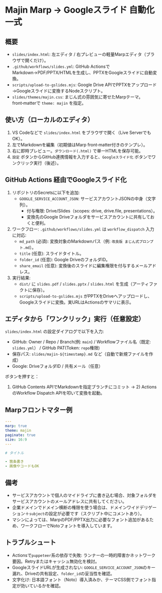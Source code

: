 Majin Marp → Googleスライド 自動化一式
=====================================

概要
----
- `slides/index.html`: 左エディタ / 右プレビューの軽量Marpエディタ（ブラウザで開くだけ）。
- `.github/workflows/slides.yml`: GitHub ActionsでMarkdown→PDF/PPTX/HTMLを生成し、PPTXをGoogleスライドに自動変換。
- `scripts/upload-to-gslides.mjs`: Google Drive APIでPPTXをアップロード→Googleスライドに変換するNodeスクリプト。
- `slides/themes/majin.css`: まじん式の雰囲気に寄せたMarpテーマ。front‑matterで `theme: majin` を指定。

使い方（ローカルのエディタ）
------------------------------
1. VS Codeなどで `slides/index.html` をブラウザで開く（Live ServerでもOK）。
2. 左でMarkdownを編集（初期値はMarp front‑matter付きのテンプレ）。
3. 右に即時プレビュー。`ダウンロード(.html)` で単一HTMLを保存可能。
4. `設定` ボタンからGitHub連携情報を入力すると、`Googleスライド化` ボタンでワンクリック実行（後述）。

GitHub Actions 経由でGoogleスライド化
------------------------------------
1. リポジトリのSecretsに以下を追加:
   - `GOOGLE_SERVICE_ACCOUNT_JSON`: サービスアカウントJSONの中身（文字列）。
     - 付与権限: Drive/Slides（scopes: drive, drive.file, presentations）。
     - 変換先のGoogle Driveフォルダをサービスアカウントに共有しておくと便利。
2. ワークフロー: `.github/workflows/slides.yml` は `workflow_dispatch` 入力に対応:
   - `md_path` (必須): 変換対象のMarkdownパス（例: `改良版 まじん式プロンプト.md`）。
   - `title` (任意): スライドタイトル。
   - `folder_id` (任意): Google DriveのフォルダID。
   - `share_email` (任意): 変換後のスライドに編集権限を付与するメールアドレス。
3. 実行結果:
   - `dist/` に `slides.pdf` / `slides.pptx` / `slides.html` を生成（アーティファクトに保存）。
   - `scripts/upload-to-gslides.mjs` がPPTXをDriveへアップロードし、Googleスライドに変換。実URLはActionsのサマリに表示。

エディタから「ワンクリック」実行（任意設定）
--------------------------------------------
`slides/index.html` の設定ダイアログで以下を入力:
- GitHub: Owner / Repo / Branch(例: `main`) / Workflowファイル名（既定: `slides.yml`） / GitHub PAT(Token: `repo`権限)
- 保存パス: `slides/majin-${timestamp}.md` など（自動で新規ファイルを作成）
- Google: DriveフォルダID / 共有メール（任意）

ボタンを押すと：
1) GitHub Contents APIでMarkdownを指定ブランチにコミット → 2) ActionsのWorkflow Dispatch APIを叩いて変換を起動。

Marpフロントマター例
----------------------
```yaml
---
marp: true
theme: majin
paginate: true
size: 16:9
---

# タイトル

- 箇条書き
- 画像やコードもOK
```

備考
----
- サービスアカウントで個人のマイドライブに書き込む場合、対象フォルダをサービスアカウントのメールアドレスに共有してください。
- 企業ドメインでドメイン横断の権限を使う場合は、ドメインワイドデリゲーション＋`subject`の設定が必要です（スクリプト中にコメントあり）。
- マシンによっては、MarpのPDF/PPTX出力に必要なフォント追加があるため、ワークフローでNotoフォントを導入しています。

トラブルシュート
----------------
- Actionsで`puppeteer`系の依存で失敗: ランナーの一時的障害かネットワーク要因。Retryまたはキャッシュ無効化を検討。
- GoogleスライドURLが生成されない: `GOOGLE_SERVICE_ACCOUNT_JSON`のキー漏れ、Driveの共有設定、`folder_id`の妥当性を確認。
- 文字化け: 日本語フォント（Noto）導入済みか、テーマCSS側でフォント指定が効いているかを確認。

